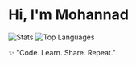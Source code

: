 # Hi, I'm Mohannad

<!-- ![Profile Banner]() -->

<!-- ##  GitHub Stats -->

![Stats](https://github-readme-stats.vercel.app/api?username=xMohnad&show_icons=true&theme=radical&hide=stars)
![Top Languages](https://github-readme-stats.vercel.app/api/top-langs/?username=xMohnad&layout=compact&theme=radical)


✨ "Code. Learn. Share. Repeat."
